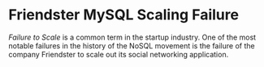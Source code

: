 # Friendster MySQL Scaling Failure

*Failure to Scale* is a common term in the startup industry.  One of the most
notable failures in the history of the NoSQL movement is the failure of
the company Friendster to scale out its social networking application.

